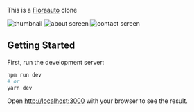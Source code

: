 This is a [Floraauto](http://floraauto.co.za/) clone

![thumbnail](https://res.cloudinary.com/thiomark/image/upload/v1673436479/portfolio/Car_Repair_Site.jpg)
![about screen](https://res.cloudinary.com/thiomark/image/upload/v1673436587/portfolio/About-Subesh-Auto-Services.png)
![contact screen](https://res.cloudinary.com/thiomark/image/upload/v1673436580/portfolio/Contact-Subesh-Auto-Services-fullscreen.png)

## Getting Started

First, run the development server:

```bash
npm run dev
# or
yarn dev
```

Open [http://localhost:3000](http://localhost:3000) with your browser to see the result.

